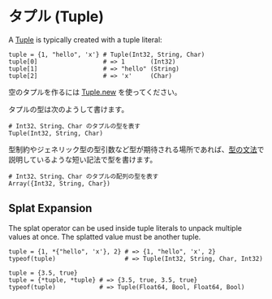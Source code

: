 # タプル (Tuple)

A [Tuple](https://crystal-lang.org/api/Tuple.html) is typically created with a tuple literal:

```crystal
tuple = {1, "hello", 'x'} # Tuple(Int32, String, Char)
tuple[0]                  # => 1       (Int32)
tuple[1]                  # => "hello" (String)
tuple[2]                  # => 'x'     (Char)
```

空のタプルを作るには [Tuple.new](https://crystal-lang.org/api/Tuple.html#new%28%2Aargs%3A%2AT%29-class-method) を使ってください。

タプルの型は次のようして書けます。

```crystal
# Int32、String、Char のタプルの型を表す
Tuple(Int32, String, Char)
```

型制約やジェネリック型の型引数など型が期待される場所であれば、[型の文法](../type_grammar.md)で説明しているような短い記法で型を書けます。

```crystal
# Int32、String、Char のタプルの配列の型を表す
Array({Int32, String, Char})
```

## Splat Expansion

The splat operator can be used inside tuple literals to unpack multiple values at once. The splatted value must be another tuple.

```crystal
tuple = {1, *{"hello", 'x'}, 2} # => {1, "hello", 'x', 2}
typeof(tuple)                   # => Tuple(Int32, String, Char, Int32)

tuple = {3.5, true}
tuple = {*tuple, *tuple} # => {3.5, true, 3.5, true}
typeof(tuple)            # => Tuple(Float64, Bool, Float64, Bool)
```
